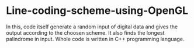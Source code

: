 # Line-coding-scheme-using-OpenGL
In this, code itself generate a random input of digital data and gives the output according to the choosen scheme.
It also finds the longest palindrome in input.
Whole code is written in C++ programming language.
